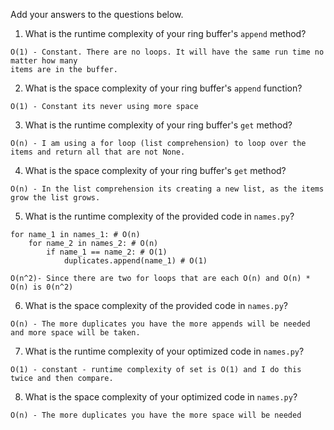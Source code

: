 Add your answers to the questions below.

1. What is the runtime complexity of your ring buffer's `append` method?

```
O(1) - Constant. There are no loops. It will have the same run time no matter how many
items are in the buffer.
```

2. What is the space complexity of your ring buffer's `append` function?

```
O(1) - Constant its never using more space
```

3. What is the runtime complexity of your ring buffer's `get` method?

```
O(n) - I am using a for loop (list comprehension) to loop over the items and return all that are not None.
```

4. What is the space complexity of your ring buffer's `get` method?

```
O(n) - In the list comprehension its creating a new list, as the items grow the list grows.
```

5. What is the runtime complexity of the provided code in `names.py`?

```
for name_1 in names_1: # O(n)
    for name_2 in names_2: # O(n)
        if name_1 == name_2: # O(1)
            duplicates.append(name_1) # O(1)
```
```
O(n^2)- Since there are two for loops that are each O(n) and O(n) * O(n) is 0(n^2)
```

6. What is the space complexity of the provided code in `names.py`?

```
O(n) - The more duplicates you have the more appends will be needed and more space will be taken.
```

7. What is the runtime complexity of your optimized code in `names.py`?

```
O(1) - constant - runtime complexity of set is O(1) and I do this twice and then compare.
```

8. What is the space complexity of your optimized code in `names.py`?

```
O(n) - The more duplicates you have the more space will be needed
```
